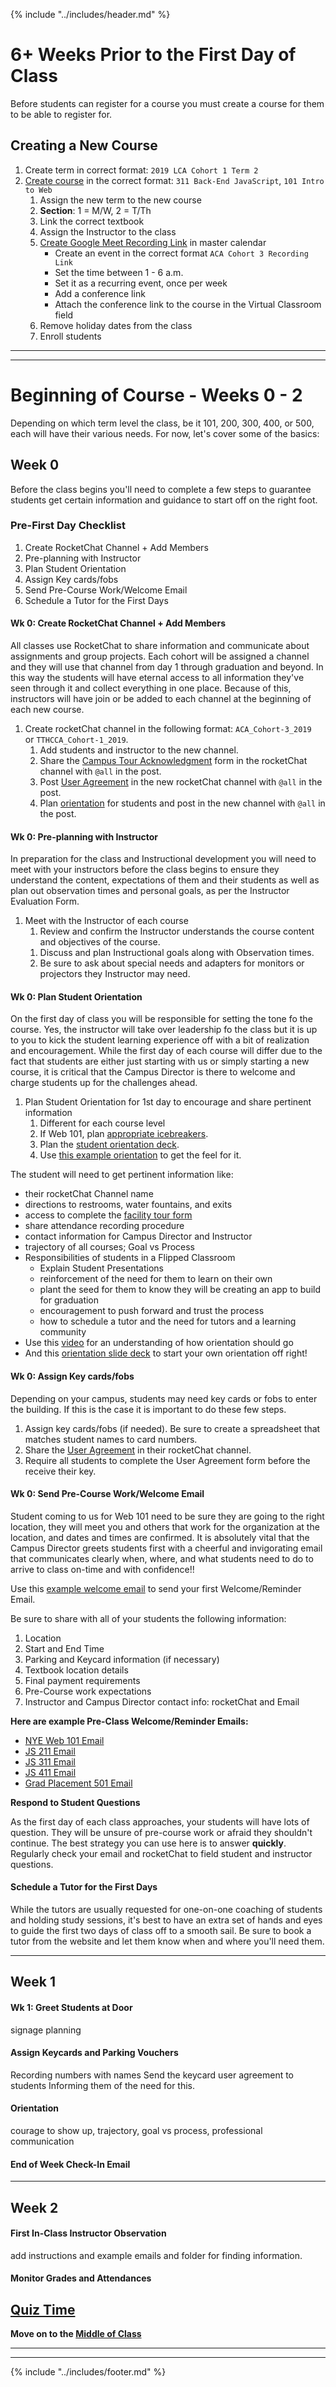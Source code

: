 {% include "../includes/header.md" %}

# 6+ Weeks Prior to the First Day of Class

Before students can register for a course you must create a course for them to be able to register for. 

## Creating a New Course

1. Create term in correct format: `2019 LCA Cohort 1 Term 2`
1. [Create course](https://vimeo.com/343271992/2507891731) in the correct format: `311 Back-End JavaScript`, `101 Intro to Web`
    1. Assign the new term to the new course
    1. **Section**: 1 = M/W, 2 = T/Th
    1. Link the correct textbook
    1. Assign the Instructor to the class
    1. [Create Google Meet Recording Link](https://vimeo.com/352348698/1273eacaba) in master calendar
        * Create an event in the correct format `ACA Cohort 3 Recording Link` 
        * Set the time between 1 - 6 a.m.
        * Set it as a recurring event, once per week
        * Add a conference link
        * Attach the conference link to the course in the Virtual Classroom field
    1. Remove holiday dates from the class
    1. Enroll students

*****
*****

# Beginning of Course - Weeks 0 - 2

Depending on which term level the class, be it 101, 200, 300, 400, or 500, each will have their various needs. For now, let's cover some of the basics:

## Week 0

Before the class begins you'll need to complete a few steps to guarantee students get certain information and guidance to start off on the right foot.

### Pre-First Day Checklist    
  <!-- @TODO add link to video for adding members to a channel -->    
1. Create RocketChat Channel + Add Members
1. Pre-planning with Instructor
1. Plan Student Orientation
1. Assign Key cards/fobs
1. Send Pre-Course Work/Welcome Email
1. Schedule a Tutor for the First Days

#### Wk 0: Create RocketChat Channel + Add Members

All classes use RocketChat to share information and communicate about assignments and group projects. Each cohort will be assigned a channel and they will use that channel from day 1 through graduation and beyond. In this way the students will have eternal access to all information they've seen through it and collect everything in one place. Because of this, instructors will have join or be added to each channel at the beginning of each new course. 

1. Create rocketChat channel in the following format: `ACA_Cohort-3_2019 ` or `TTHCCA_Cohort-1_2019`.
    1. Add students and instructor to the new channel.
    1. Share the [Campus Tour Acknowledgment](https://docs.google.com/forms/d/e/1FAIpQLSdftyuaXSe3RbnqSF9PsbUoaibI_vxispj_pa6SkNi63aKcaQ/viewform) form in the rocketChat channel with `@all` in the post.
    1. Post [User Agreement](https://docs.google.com/forms/d/e/1FAIpQLSdaGwT-9UU5wf5qowFis2j75L75GWIQMFHOSmpl3B1DzwO1qg/viewform) in the new rocketChat channel with `@all` in the post.
    1. Plan [orientation](https://docs.google.com/presentation/d/1qS8aNoKiW03AXsCZ5rCWEXHdfjdqpavLN3u_ySYqm_U/edit?usp=sharing) for students and post in the new channel with `@all` in the post.

#### Wk 0: Pre-planning with Instructor

In preparation for the class and Instructional development you will need to meet with your instructors before the class begins to ensure they understand the content, expectations of them and their students as well as plan out observation times and personal goals, as per the Instructor Evaluation Form.

1. Meet with the Instructor of each course
    1. Review and confirm the Instructor understands the course content and objectives of the course.
    <!-- @TODO @DanielMutter add link to instructor evaluation form. -->
    1. Discuss and plan Instructional goals along with Observation times.
    1. Be sure to ask about special needs and adapters for monitors or projectors they Instructor may need.

#### Wk 0: Plan Student Orientation

On the first day of class you will be responsible for setting the tone fo the course. Yes, the instructor will take over leadership fo the class but it is up to you to kick the student learning experience off with a bit of realization and encouragement. While the first day of each course will differ due to the fact that students are either just starting with us or simply starting a new course, it is critical that the Campus Director is there to welcome and charge students up for the challenges ahead. 

1. Plan Student Orientation for 1st day to encourage and share pertinent information
    1. Different for each course level
    1. If Web 101, plan [appropriate icebreakers](https://www.thoughtco.com/classroom-ice-breaker-31410).
    1. Plan the [student orientation deck](https://docs.google.com/presentation/d/1qS8aNoKiW03AXsCZ5rCWEXHdfjdqpavLN3u_ySYqm_U/edit?usp=sharing).
    1. Use [this example orientation](https://vimeo.com/331898781/2ad01f206e) to get the feel for it.

 The student will need to get pertinent information like:

  * their rocketChat Channel name
  * directions to restrooms, water fountains, and exits
  * access to complete the [facility tour form ](https://docs.google.com/forms/d/e/1FAIpQLSdftyuaXSe3RbnqSF9PsbUoaibI_vxispj_pa6SkNi63aKcaQ/viewform)
  * share attendance recording procedure
  * contact information for Campus Director and Instructor
  * trajectory of all courses; Goal vs Process
  * Responsibilities of students in a Flipped Classroom
      * Explain Student Presentations
      * reinforcement of the need for them to learn on their own
      * plant the seed for them to know they will be creating an app to build for graduation
      * encouragement to push forward and trust the process
      * how to schedule a tutor and the need for tutors and a learning community
  * Use this [video](https://vimeo.com/331898781/2ad01f206e) for an understanding of how orientation should go
  * And this [orientation slide deck](https://docs.google.com/presentation/d/1qS8aNoKiW03AXsCZ5rCWEXHdfjdqpavLN3u_ySYqm_U/edit?usp=sharing) to start your own orientation off right!
  <!-- @TODO @DANIEL copy my orientation slide deck over into a folder called Resources in the Campus Director folder for easy access -->

#### Wk 0: Assign Key cards/fobs

Depending on your campus, students may need key cards or fobs to enter the building. If this is the case it is important to do these few steps. 

1. Assign key cards/fobs (if needed). Be sure to create a spreadsheet that matches student names to card numbers.
1. Share the [User Agreement](https://docs.google.com/forms/d/e/1FAIpQLSdaGwT-9UU5wf5qowFis2j75L75GWIQMFHOSmpl3B1DzwO1qg/viewform) in their rocketChat channel.
1. Require all students to complete the User Agreement form before the receive their key.

#### Wk 0: Send Pre-Course Work/Welcome Email

Student coming to us for Web 101 need to be sure they are going to the right location, they will meet you and others that work for the organization at the location, and dates and times are confirmed. It is absolutely vital that the Campus Director greets students first with a cheerful and invigorating email that communicates clearly when, where, and what students need to do to arrive to class on-time and with confidence!!

Use this [example welcome email](https://docs.google.com/document/d/1xnKxNggyqmkNjFdsc0GRK_Cv52TSeXYArpJofbSqkA0/edit?usp=sharing) to send your first Welcome/Reminder Email.

Be sure to share with all of your students the following information:

1. Location
1. Start and End Time
1. Parking and Keycard information (if necessary)
1. Textbook location details
1. Final payment requirements
1. Pre-Course work expectations
1. Instructor and Campus Director contact info: rocketChat and Email

**Here are example Pre-Class Welcome/Reminder Emails:**

* [NYE Web 101 Email](https://docs.google.com/document/d/1GyjYldRp9ds_VxUL-2dyrFjP47sZXH1NlyORLKhLb6s/edit?usp=sharing) 
* [JS 211 Email](https://docs.google.com/document/d/174NK3Kxh_bVvnl7gHIbpAgt6ffuiDcQle_RRleGrToQ/edit?usp=sharing)
* [JS 311 Email](https://docs.google.com/document/d/101usKCCjMvzVYshMGQX_xRsfj8vLEkktz3YJ9wJ99v8/edit?usp=sharing)
* [JS 411 Email](https://google.com)
* [Grad Placement 501 Email](https://docs.google.com/document/d/14Ay9JS1-0T2Sxx88-71lbhE8CoQZBz1HkY62G-LmxA0/edit?usp=sharing)

**Respond to Student Questions**

As the first day of each class approaches, your students will have lots of question. They will be unsure of pre-course work or afraid they shouldn't continue. The best strategy you can use here is to answer **quickly**. Regularly check your email and rocketChat to field student and instructor questions.

#### Schedule a Tutor for the First Days

While the tutors are usually requested for one-on-one coaching of students and holding study sessions, it's best to have an extra set of hands and eyes to guide the first two days of class off to a smooth sail. Be sure to book a tutor from the website and let them know when and where you'll need them. 

******

## Week 1

#### Wk 1: Greet Students at Door

<!-- @TODO @CLAYTON -->
signage
planning

#### Assign Keycards and Parking Vouchers
<!-- @TODO @CLAYTON fill this section out -->
Recording numbers with names
Send the keycard user agreement to students
Informing them of the need for this.

#### Orientation
<!-- @TODO @CLAYTON fill this section out -->
 courage to show up, trajectory, goal vs process, professional communication

#### End of Week Check-In Email

******

## Week 2

#### First In-Class Instructor Observation

<!-- @TODO @KATIE @DANIEL -->
add instructions and example emails and folder for finding information.

#### Monitor Grades and Attendances

<!--  Quiz TIME?? -->
<!-- @TODO @KATIE @DANIEL -->

<!-- Does a test need to go here? If we have all of these tests will it be hard to keep up with each one and assess their understanding? At the same time, if we have only one it will be harder for the candidate to remember all of the information they covered.... Maybe we have a long form open book test at the end we use to assess their understanding but have shorter quizzes throughout to reinforce the concepts. If so we should email them their responses and allow them to see the correct answers. -->

<!-- @TODO Create and add quiz link @KATIE @DANIEL -->
## [Quiz Time](google.com)

**Move on to the [Middle of Class](classMiddle.md)**

******
******

{% include "../includes/footer.md" %}
